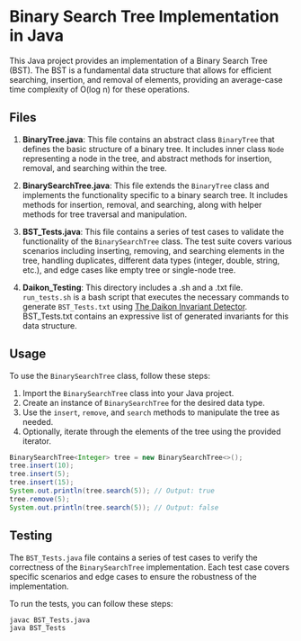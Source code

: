 # Binary Search Tree Implementation in Java

This Java project provides an implementation of a Binary Search Tree (BST). The BST is a fundamental data structure that allows for efficient searching, insertion, and removal of elements, providing an average-case time complexity of O(log n) for these operations.

## Files

1. **BinaryTree.java**: This file contains an abstract class `BinaryTree` that defines the basic structure of a binary tree. It includes inner class `Node` representing a node in the tree, and abstract methods for insertion, removal, and searching within the tree.

2. **BinarySearchTree.java**: This file extends the `BinaryTree` class and implements the functionality specific to a binary search tree. It includes methods for insertion, removal, and searching, along with helper methods for tree traversal and manipulation.

3. **BST_Tests.java**: This file contains a series of test cases to validate the functionality of the `BinarySearchTree` class. The test suite covers various scenarios including inserting, removing, and searching elements in the tree, handling duplicates, different data types (integer, double, string, etc.), and edge cases like empty tree or single-node tree.

4. **Daikon_Testing**: This directory includes a .sh and a .txt file. `run_tests.sh` is a bash script that executes the necessary commands to generate `BST_Tests.txt` using [The Daikon Invariant Detector](https://plse.cs.washington.edu/daikon/download/doc/daikon.html). BST_Tests.txt contains an expressive list of generated invariants for this data structure.

## Usage

To use the `BinarySearchTree` class, follow these steps:

1. Import the `BinarySearchTree` class into your Java project.
2. Create an instance of `BinarySearchTree` for the desired data type.
3. Use the `insert`, `remove`, and `search` methods to manipulate the tree as needed.
4. Optionally, iterate through the elements of the tree using the provided iterator.

```java
BinarySearchTree<Integer> tree = new BinarySearchTree<>();
tree.insert(10);
tree.insert(5);
tree.insert(15);
System.out.println(tree.search(5)); // Output: true
tree.remove(5);
System.out.println(tree.search(5)); // Output: false
```

## Testing

The `BST_Tests.java` file contains a series of test cases to verify the correctness of the `BinarySearchTree` implementation. Each test case covers specific scenarios and edge cases to ensure the robustness of the implementation.

To run the tests, you can follow these steps:

```bash
javac BST_Tests.java
java BST_Tests
```

